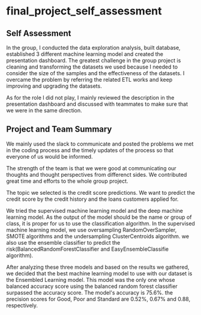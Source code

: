 # final_project_self_assessment
## Self Assessment 

In the group, I conducted the data exploration analysis, built database, established 3 different machine learning model and created the presentation dashboard. The greatest challenge in the group project is cleaning and transforming the datasets we used because I needed to consider the size of the samples and the effectiveness of the datasets. I overcame the problem by referring the related ETL works and keep improving and upgrading the datasets. 

As for the role I did not play, I mainly reviewed the description in the presentation dashboard and discussed with teammates to make sure that we were in the same direction. 

## Project and Team Summary

We mainly used the slack to communicate and posted the problems we met in the coding process and the timely updates of the process so that everyone of us would be informed. 

The strength of the team is that we were good at communicating our thoughts and thought perspectives from differenct sides. We contributed great time and efforts to the whole group project. 

The topic we selected is the credit score predictions. We want to predict the credit score by the credit history and the loans customers applied for. 

We tried the supervised machine learning model and the deep machine learning model. As the output of the model should be the name or group of class, it is proper for us to use the classification algorithm. In the supervised machine learning model, we use oversampling RandomOverSampler, SMOTE algorithms and the undersampling ClusterCentroids algorithm. we also use the ensemble classifier to predict the risk(BalancedRandomForestClassifier and EasyEnsembleClassifie algorithm). 

After analyzing these three models and based on the results we gathered, we decided that the best machine learning model to use with our dataset is the Ensembled Learning model. This model was the only one whose balanced accuracy score using the balanced random forest classifier surpassed the accuracy score. 
The model's accuracy is 75.6%. the precision scores for Good, Poor and Standard are 0.52%, 0.67% and 0.88, respectively. 

